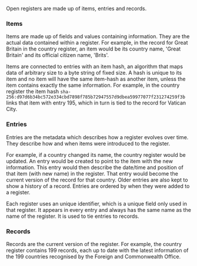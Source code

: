Open registers are made up of items, entries and records.

### Items

Items are made up of fields and values containing information. They are the actual data contained within a register. For example, in the record for Great Britain in the country register, an item would be its country name, 'Great Britain' and its official citizen name, 'Brits'.

Items are connected to entries with an item hash, an algorithm that maps data of arbitrary size to a byte string of fixed size. A hash is unique to its item and no item will have the same item-hash as another item, unless the item contains exactly the same information. For example, in the country register the item hash `sha-256:d97d6b34bc572e334cbd7898f785b72947557d9dbea59977077f231274259f3b` links that item with entry 195, which in turn is tied to the record for Vatican City.

### Entries

Entries are the metadata which describes how a register evolves over time. They describe how and when items were introduced to the register.

For example, if a country changed its name, the country register would be updated. An entry would be created to point to the item with the new information. This entry would then describe the date/time and position of that item (with new name) in the register. That entry would become the current version of the record for that country. Older entries are also kept to show a history of a record. Entries are ordered by when they were added to a register.

Each register uses an unique identifier, which is a unique field only used in that register. It appears in every entry and always has the same name as the name of the register. It is used to tie entries to records.

### Records

Records are the current version of the register. For example, the country register contains 199 records, each up to date with the latest information of the 199 countries recognised by the Foreign and Commonwealth Office.
